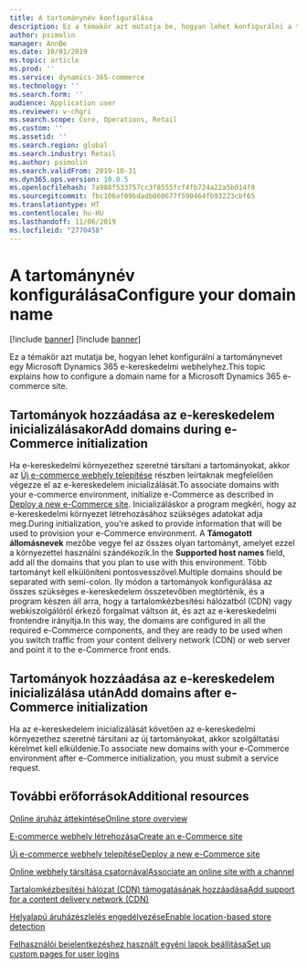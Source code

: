 ```yaml
---
title: A tartománynév konfigurálása
description: Ez a témakör azt mutatja be, hogyan lehet konfigurálni a tartománynevet egy Microsoft Dynamics 365 e-kereskedelmi webhelyhez.
author: psimolin
manager: AnnBe
ms.date: 10/01/2019
ms.topic: article
ms.prod: ''
ms.service: dynamics-365-commerce
ms.technology: ''
ms.search.form: ''
audience: Application user
ms.reviewer: v-chgri
ms.search.scope: Core, Operations, Retail
ms.custom: ''
ms.assetid: ''
ms.search.region: global
ms.search.industry: Retail
ms.author: psimolin
ms.search.validFrom: 2019-10-31
ms.dyn365.ops.version: 10.0.5
ms.openlocfilehash: 7a988f533757cc3f8555fcf4fb724a22a5b014f8
ms.sourcegitcommit: fbc106af09bdadb860677f590464fb93223cbf65
ms.translationtype: HT
ms.contentlocale: hu-HU
ms.lasthandoff: 11/06/2019
ms.locfileid: "2770458"
---
```

# <a name="configure-your-domain-name"></a><span data-ttu-id="055d3-103">A tartománynév konfigurálása</span><span class="sxs-lookup"><span data-stu-id="055d3-103">Configure your domain name</span></span>

[!include [banner](includes/preview-banner.md)]
[!include [banner](includes/banner.md)]

<span data-ttu-id="055d3-104">Ez a témakör azt mutatja be, hogyan lehet konfigurálni a tartománynevet egy Microsoft Dynamics 365 e-kereskedelmi webhelyhez.</span><span class="sxs-lookup"><span data-stu-id="055d3-104">This topic explains how to configure a domain name for a Microsoft Dynamics 365 e-commerce site.</span></span> 

## <a name="add-domains-during-e-commerce-initialization"></a><span data-ttu-id="055d3-105">Tartományok hozzáadása az e-kereskedelem inicializálásakor</span><span class="sxs-lookup"><span data-stu-id="055d3-105">Add domains during e-Commerce initialization</span></span>

<span data-ttu-id="055d3-106">Ha e-kereskedelmi környezethez szeretné társítani a tartományokat, akkor az [Új e-commerce webhely telepítése](deploy-ecommerce-site.md) részben leírtaknak megfelelően végezze el az e-kereskedelem inicializálását.</span><span class="sxs-lookup"><span data-stu-id="055d3-106">To associate domains with your e-commerce environment, initialize e-Commerce as described in [Deploy a new e-Commerce site](deploy-ecommerce-site.md).</span></span> <span data-ttu-id="055d3-107">Inicializáláskor a program megkéri, hogy az e-kereskedelmi környezet létrehozásához szükséges adatokat adja meg.</span><span class="sxs-lookup"><span data-stu-id="055d3-107">During initialization, you're asked to provide information that will be used to provision your e-Commerce environment.</span></span> <span data-ttu-id="055d3-108">A **Támogatott állomásnevek** mezőbe vegye fel az összes olyan tartományt, amelyet ezzel a környezettel használni szándékozik.</span><span class="sxs-lookup"><span data-stu-id="055d3-108">In the **Supported host names** field, add all the domains that you plan to use with this environment.</span></span> <span data-ttu-id="055d3-109">Több tartományt kell elkülöníteni pontosvesszővel.</span><span class="sxs-lookup"><span data-stu-id="055d3-109">Multiple domains should be separated with semi-colon.</span></span> <span data-ttu-id="055d3-110">Ily módon a tartományok konfigurálása az összes szükséges e-kereskedelem összetevőben megtörténik, és a program készen áll arra, hogy a tartalomkézbesítési hálózatból (CDN) vagy webkiszolgálóról érkező forgalmat váltson át, és azt az e-kereskedelmi frontendre irányítja.</span><span class="sxs-lookup"><span data-stu-id="055d3-110">In this way, the domains are configured in all the required e-Commerce components, and they are ready to be used when you switch traffic from your content delivery network (CDN) or web server and point it to the e-Commerce front ends.</span></span>

## <a name="add-domains-after-e-commerce-initialization"></a><span data-ttu-id="055d3-111">Tartományok hozzáadása az e-kereskedelem inicializálása után</span><span class="sxs-lookup"><span data-stu-id="055d3-111">Add domains after e-Commerce initialization</span></span>

<span data-ttu-id="055d3-112">Ha az e-kereskedelem inicializálását követően az e-kereskedelmi környezethez szeretné társítani az új tartományokat, akkor szolgáltatási kérelmet kell elküldenie.</span><span class="sxs-lookup"><span data-stu-id="055d3-112">To associate new domains with your e-Commerce environment after e-Commerce initialization, you must submit a service request.</span></span>

## <a name="additional-resources"></a><span data-ttu-id="055d3-113">További erőforrások</span><span class="sxs-lookup"><span data-stu-id="055d3-113">Additional resources</span></span>

[<span data-ttu-id="055d3-114">Online áruház áttekintése</span><span class="sxs-lookup"><span data-stu-id="055d3-114">Online store overview</span></span>](online-store-overview.md)

[<span data-ttu-id="055d3-115">E-commerce webhely létrehozása</span><span class="sxs-lookup"><span data-stu-id="055d3-115">Create an e-Commerce site</span></span>](create-ecommerce-site.md)

[<span data-ttu-id="055d3-116">Új e-commerce webhely telepítése</span><span class="sxs-lookup"><span data-stu-id="055d3-116">Deploy a new e-Commerce site</span></span>](deploy-ecommerce-site.md)

[<span data-ttu-id="055d3-117">Online webhely társítása csatornával</span><span class="sxs-lookup"><span data-stu-id="055d3-117">Associate an online site with a channel</span></span>](associate-site-online-store.md)

[<span data-ttu-id="055d3-118">Tartalomkézbesítési hálózat (CDN) támogatásának hozzáadása</span><span class="sxs-lookup"><span data-stu-id="055d3-118">Add support for a content delivery network (CDN)</span></span>](add-cdn-support.md)

[<span data-ttu-id="055d3-119">Helyalapú áruházészlelés engedélyezése</span><span class="sxs-lookup"><span data-stu-id="055d3-119">Enable location-based store detection</span></span>](enable-store-detection.md)

[<span data-ttu-id="055d3-120">Felhasználói bejelentkezéshez használt egyéni lapok beállítása</span><span class="sxs-lookup"><span data-stu-id="055d3-120">Set up custom pages for user logins</span></span>](custom-pages-user-logins.md)
